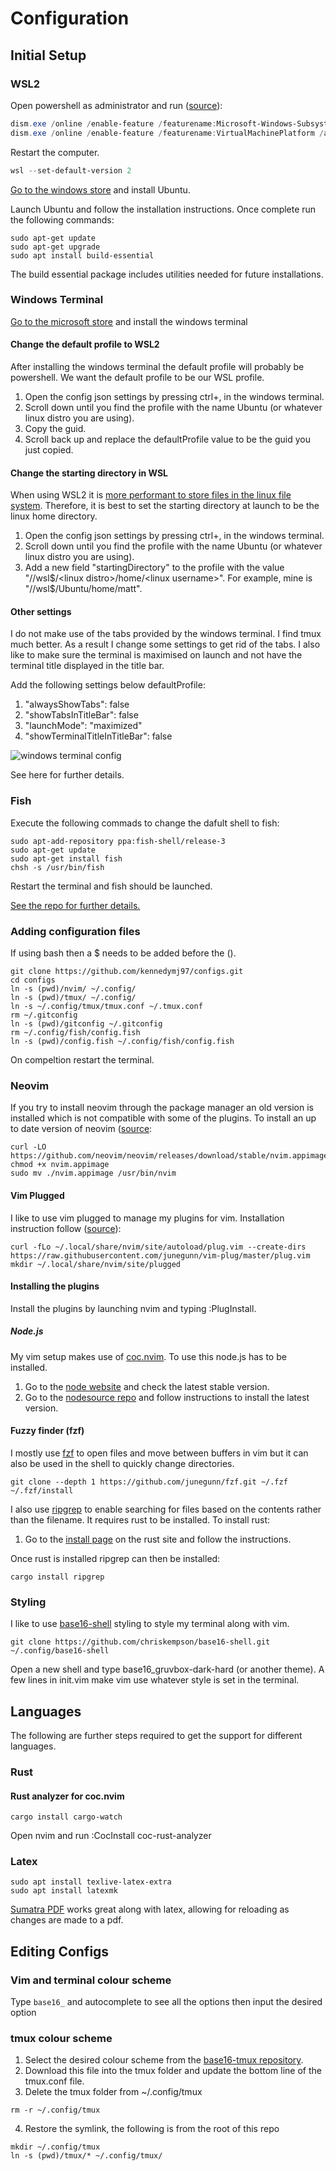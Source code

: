 # Configuration

## Initial Setup

### WSL2

Open powershell as administrator and run ([source](https://docs.microsoft.com/en-us/windows/wsl/install-win10)):
```powershell
dism.exe /online /enable-feature /featurename:Microsoft-Windows-Subsystem-Linux /all /norestart
dism.exe /online /enable-feature /featurename:VirtualMachinePlatform /all /norestart
```
Restart the computer.
```powershell
wsl --set-default-version 2
```

[Go to the windows store](https://aka.ms/wslstore) and install Ubuntu.

Launch Ubuntu and follow the installation instructions. Once complete run the following commands:

```shell
sudo apt-get update
sudo apt-get upgrade
sudo apt install build-essential
```

The build essential package includes utilities needed for future installations.

### Windows Terminal
[Go to the microsoft store](https://www.microsoft.com/store/productId/9N0DX20HK701) and install the windows terminal


#### Change the default profile to WSL2
After installing the windows terminal the default profile will probably be powershell. We want the default profile to be our WSL profile.

1. Open the config json settings by pressing ctrl+, in the windows terminal.
2. Scroll down until you find the profile with the name Ubuntu (or whatever linux distro you are using).
3. Copy the guid.
4. Scroll back up and replace the defaultProfile value to be the guid you just copied.

#### Change the starting directory in WSL
When using WSL2 it is [more performant to store files in the linux file system](https://docs.microsoft.com/en-us/windows/wsl/compare-versions). Therefore, it is best to set the starting directory at launch to be the linux home directory.  

1. Open the config json settings by pressing ctrl+, in the windows terminal.
2. Scroll down until you find the profile with the name Ubuntu (or whatever linux distro you are using).
3. Add a new field "startingDirectory" to the profile with the value "//wsl$/<linux distro>/home/<linux username>". For example, mine is "//wsl$/Ubuntu/home/matt".

#### Other settings
I do not make use of the tabs provided by the windows terminal. I find tmux much better. As a result I change some settings to get rid of the tabs. I also like to make sure the terminal is maximised on launch and not have the terminal title displayed in the title bar.

Add the following settings below defaultProfile:
1. "alwaysShowTabs": false
2. "showTabsInTitleBar": false
3. "launchMode": "maximized"
4. "showTerminalTitleInTitleBar": false

![windows terminal config](./images/windows-terminal-config.png)

See here for further details.

### Fish
Execute the following commads to change the dafult shell to fish:

```shell
sudo apt-add-repository ppa:fish-shell/release-3
sudo apt-get update
sudo apt-get install fish
chsh -s /usr/bin/fish
```

Restart the terminal and fish should be launched.

[See the repo for further details.](https://github.com/fish-shell/fish-shell)

### Adding configuration files
If using bash then a $ needs to be added before the ().
```shell
git clone https://github.com/kennedymj97/configs.git
cd configs
ln -s (pwd)/nvim/ ~/.config/
ln -s (pwd)/tmux/ ~/.config/
ln -s ~/.config/tmux/tmux.conf ~/.tmux.conf
rm ~/.gitconfig
ln -s (pwd)/gitconfig ~/.gitconfig
rm ~/.config/fish/config.fish
ln -s (pwd)/config.fish ~/.config/fish/config.fish
```
On compeltion restart the terminal.

### Neovim
If you try to install neovim through the package manager an old version is installed which is not compatible with some of the plugins. To install an up to date version of neovim ([source](https://github.com/neovim/neovim/wiki/Installing-Neovim):

```shell
curl -LO https://github.com/neovim/neovim/releases/download/stable/nvim.appimage
chmod +x nvim.appimage
sudo mv ./nvim.appimage /usr/bin/nvim
```

#### Vim Plugged
I like to use vim plugged to manage my plugins for vim. Installation instruction follow ([source](https://github.com/neovim/neovim/wiki/Installing-Neovim)):
```shell
curl -fLo ~/.local/share/nvim/site/autoload/plug.vim --create-dirs https://raw.githubusercontent.com/junegunn/vim-plug/master/plug.vim
mkdir ~/.local/share/nvim/site/plugged
```

#### Installing the plugins
Install the plugins by launching nvim and typing :PlugInstall.

##### Node.js
My vim setup makes use of [coc.nvim](https://github.com/neoclide/coc.nvim). To use this node.js has to be installed.

1. Go to the [node website](https://www.nodejs.org/en/) and check the latest stable version.
2. Go to the [nodesource repo](https://github.com/nodesource/distributions#deb) and follow instructions to install the latest version.

#### Fuzzy finder (fzf)
I mostly use [fzf](https://github.com/neoclide/coc.nvim) to open files and move between buffers in vim but it can also be used in the shell to quickly change directories.  

```shell
git clone --depth 1 https://github.com/junegunn/fzf.git ~/.fzf
~/.fzf/install
```

I also use [ripgrep](https://github.com/BurntSushi/ripgrep) to enable searching for files based on the contents rather than the filename. It requires rust to be installed. To install rust:

1. Go to the [install page](https://www.rust-lang.org/tools/install) on the rust site and follow the instructions.

Once rust is installed ripgrep can then be installed:

```shell
cargo install ripgrep
```

### Styling
I like to use [base16-shell](https://github.com/chriskempson/base16-shell) styling to style my terminal along with vim.

```shell
git clone https://github.com/chriskempson/base16-shell.git ~/.config/base16-shell
```

Open a new shell and type base16_gruvbox-dark-hard (or another theme). A few lines in init.vim make vim use whatever style is set in the terminal.

## Languages
The following are further steps required to get the support for different languages.

### Rust
#### Rust analyzer for coc.nvim
```shell
cargo install cargo-watch
```
Open nvim and run :CocInstall coc-rust-analyzer

### Latex

```shell
sudo apt install texlive-latex-extra
sudo apt install latexmk
```

[Sumatra PDF](https://www.sumatrapdfreader.org/free-pdf-reader.html) works great along with latex, allowing for reloading as changes are made to a pdf.

## Editing Configs

### Vim and terminal colour scheme
Type `base16_` and autocomplete to see all the options then input the desired option

### tmux colour scheme
1. Select the desired colour scheme from the [base16-tmux repository](https://github.com/mattdavis90/base16-tmux/tree/master/colors). 
2. Download this file into the tmux folder and update the bottom line of the tmux.conf file.
3. Delete the tmux folder from ~/.config/tmux
```shell
rm -r ~/.config/tmux
```
4. Restore the symlink, the following is from the root of this repo
```shell
mkdir ~/.config/tmux
ln -s (pwd)/tmux/* ~/.config/tmux/
```

